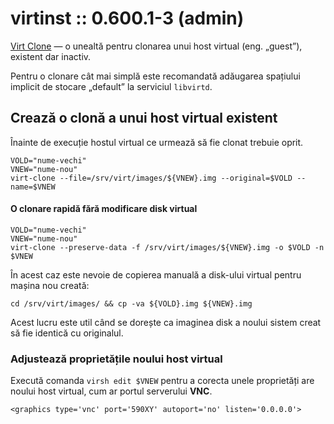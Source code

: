 virtinst :: 0.600.1-3 (admin)
=============================

[Virt Clone][acasă] — o unealtă pentru clonarea unui host virtual (eng. „guest”), existent dar inactiv.

[acasă]: http://virt-manager.org/

Pentru o clonare cât mai simplă este recomandată adăugarea spațiului implicit de stocare „default” la serviciul `libvirtd`.


Crează o clonă a unui host virtual existent
-------------------------------------------

Înainte de execuție hostul virtual ce urmează să fie clonat trebuie oprit.

    VOLD="nume-vechi"
    VNEW="nume-nou"
    virt-clone --file=/srv/virt/images/${VNEW}.img --original=$VOLD --name=$VNEW

#### O clonare rapidă fără modificare disk virtual

    VOLD="nume-vechi"
    VNEW="nume-nou"
    virt-clone --preserve-data -f /srv/virt/images/${VNEW}.img -o $VOLD -n $VNEW

În acest caz este nevoie de copierea manuală a disk-ului virtual pentru mașina nou creată:

    cd /srv/virt/images/ && cp -va ${VOLD}.img ${VNEW}.img

Acest lucru este util când se dorește ca imaginea disk a noului sistem creat să fie identică cu originalul.

### Adjustează proprietățile noului host virtual

Execută comanda `virsh edit $VNEW` pentru a corecta unele proprietăți are noului host virtual, cum ar portul serverului **VNC**.

    <graphics type='vnc' port='590XY' autoport='no' listen='0.0.0.0'>
